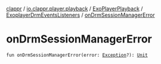 [clappr](../../../index.md) / [io.clappr.player.playback](../../index.md) / [ExoPlayerPlayback](../index.md) / [ExoplayerDrmEventsListeners](index.md) / [onDrmSessionManagerError](.)

# onDrmSessionManagerError

`fun onDrmSessionManagerError(error: `[`Exception`](https://developer.android.com/reference/java/lang/Exception.html)`?): `[`Unit`](https://kotlinlang.org/api/latest/jvm/stdlib/kotlin/-unit/index.html)